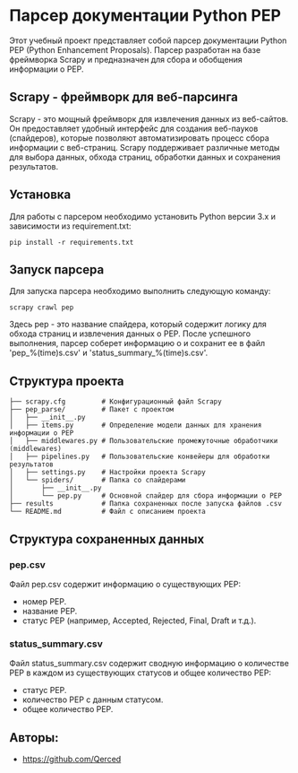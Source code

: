# Парсер документации Python PEP
Этот учебный проект представляет собой парсер документации Python PEP (Python Enhancement Proposals). Парсер разработан на базе фреймворка Scrapy и предназначен для сбора и обобщения информации о PEP.

## Scrapy - фреймворк для веб-парсинга
Scrapy - это мощный фреймворк для извлечения данных из веб-сайтов. Он предоставляет удобный интерфейс для создания веб-пауков (спайдеров), которые позволяют автоматизировать процесс сбора информации с веб-страниц. Scrapy поддерживает различные методы для выбора данных, обхода страниц, обработки данных и сохранения результатов.

## Установка
Для работы с парсером необходимо установить Python версии 3.x и зависимости из requirement.txt:
```
pip install -r requirements.txt
```

## Запуск парсера
Для запуска парсера необходимо выполнить следующую команду:
```
scrapy crawl pep
```
Здесь pep - это название спайдера, который содержит логику для обхода страниц и извлечения данных о PEP.
После успешного выполнения, парсер соберет информацию о и сохранит ее в файл 'pep_%(time)s.csv' и 'status_summary_%(time)s.csv'.

## Структура проекта
```
├── scrapy.cfg         # Конфигурационный файл Scrapy
├── pep_parse/         # Пакет с проектом
│   ├── __init__.py
│   ├── items.py       # Определение модели данных для хранения информации о PEP
│   ├── middlewares.py # Пользовательские промежуточные обработчики (middlewares)
│   ├── pipelines.py   # Пользовательские конвейеры для обработки результатов
│   ├── settings.py    # Настройки проекта Scrapy
│   └── spiders/       # Папка со спайдерами
│       ├── __init__.py
│       └── pep.py     # Основной спайдер для сбора информации о PEP
├── results            # Папка сохраненных после запуска файлов .csv
└── README.md          # Файл с описанием проекта
```

## Структура сохраненных данных
### pep.csv
Файл pep.csv содержит информацию о существующих PEP:

- номер PEP.
- название PEP.
- статус PEP (например, Accepted, Rejected, Final, Draft и т.д.).

### status_summary.csv
Файл status_summary.csv содержит сводную информацию о количестве PEP в каждом из существующих статусов и общее количество PEP:

- статус PEP.
- количество PEP с данным статусом.
- общее количество PEP.

## Авторы:
- https://github.com/Qerced
